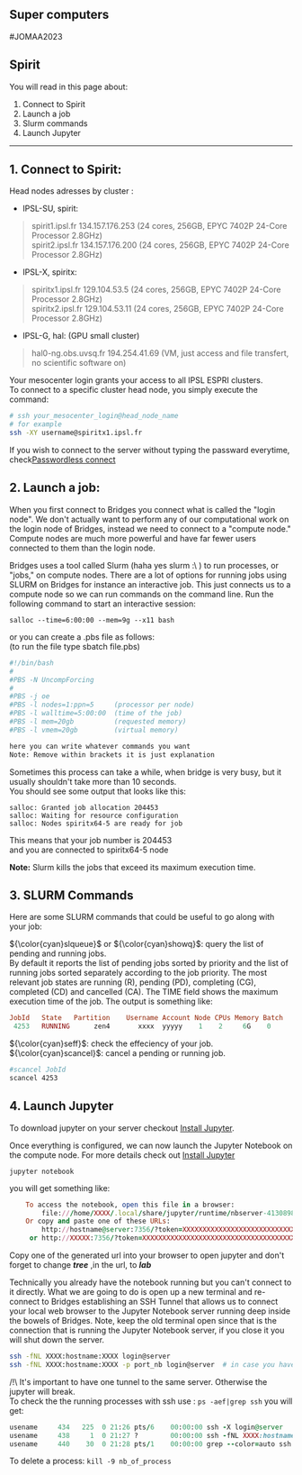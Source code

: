 ## Super computers
#JOMAA2023

## Spirit 
You will read in this page about: 
1. Connect to Spirit
2. Launch a job
3. Slurm commands
4. Launch Jupyter

-----

## 1. Connect to Spirit:

Head nodes adresses by cluster :

- IPSL-SU, spirit:
 > spirit1.ipsl.fr 134.157.176.253 (24 cores, 256GB, EPYC 7402P 24-Core Processor 2.8GHz)
   <br>spirit2.ipsl.fr 134.157.176.200 (24 cores, 256GB, EPYC 7402P 24-Core Processor 2.8GHz)
- IPSL-X, spiritx:
 > spiritx1.ipsl.fr 129.104.53.5 (24 cores, 256GB, EPYC 7402P 24-Core Processor 2.8GHz)
   <br> spiritx2.ipsl.fr 129.104.53.11 (24 cores, 256GB, EPYC 7402P 24-Core Processor 2.8GHz)
- IPSL-G, hal: (GPU small cluster)
 > hal0-ng.obs.uvsq.fr 194.254.41.69 (VM, just access and file transfert, no scientific software on)
 
 Your mesocenter login grants your access to all IPSL ESPRI clusters.
 <br>To connect to a specific cluster head node, you simply execute the command:
```bash
# ssh your_mesocenter_login@head_node_name
# for example
ssh -XY username@spiritx1.ipsl.fr
```
If you wish to connect to the server without typing the passward everytime, check[Passwordless connect](Toolkit/Servers/Password)


## 2. Launch a job:

When you first connect to Bridges you connect what is called the "login node". We don't actually want to perform any of our computational work on the login node of Bridges, instead we need to connect to a "compute node." Compute nodes are much more powerful and have far fewer users connected to them than the login node.

Bridges uses a tool called Slurm (haha yes slurm :\ ) to run processes, or "jobs," on compute nodes. There are a lot of options for running jobs using SLURM on Bridges for instance an interactive job. This just connects us to a compute node so we can run commands on the command line. Run the following command to start an interactive session:

```
salloc --time=6:00:00 --mem=9g --x11 bash
```
or you can create a .pbs file as follows: 
<br>(to run the file type sbatch file.pbs)

```bash 
#!/bin/bash
#
#PBS -N UncompForcing
#
#PBS -j oe
#PBS -l nodes=1:ppn=5     (processor per node)
#PBS -l walltime=5:00:00  (time of the job)
#PBS -l mem=20gb          (requested memory)
#PBS -l vmem=20gb         (virtual memory)

here you can write whatever commands you want
Note: Remove within brackets it is just explanation 

```
Sometimes this process can take a while, when bridge is very busy, but it usually shouldn't take more than 10 seconds. 
<br>You should see some output that looks like this:

```consule
salloc: Granted job allocation 204453
salloc: Waiting for resource configuration
salloc: Nodes spiritx64-5 are ready for job
```
This means that your job number is 204453
<br> and you are connected to spiritx64-5 node

**Note:** Slurm kills the jobs that exceed its maximum execution time.
## 3. SLURM Commands
Here are some SLURM commands that could be useful to go along with your job:

${\color{cyan}slqueue}$ or ${\color{cyan}showq}$: query the list of pending and running jobs. 
<br> By default it reports the list of pending jobs sorted by priority and the list of running jobs sorted separately according to the job priority. The most relevant job states are running (R), pending (PD), completing (CG), completed (CD) and cancelled (CA). The TIME field shows the maximum execution time of the job. The output is something like: 
```ruby
JobId   State   Partition    Username Account Node CPUs Memory Batch    TimeLeft   TimeLimit         Node/Reason
 4253   RUNNING      zen4       xxxx  yyyyy    1    2     6G    0        1:59:55    2:00:00          spirit64-01

```

${\color{cyan}seff}$: check the effeciency of your job.
<br>${\color{cyan}scancel}$: cancel a pending or running job.

```bash
#scancel JobId
scancel 4253 

```
## 4. Launch Jupyter  
To download jupyter on your server checkout [Install Jupyter](/Toolkit/Jupyter/README.md).

Once everything is configured, we can now launch the Jupyter Notebook on the compute node. For more details check out [Install Jupyter](/Toolkit/Jupyter/README.md)
```
jupyter notebook 
```
you will get something like: 

```ruby
    To access the notebook, open this file in a browser:
        file:///home/XXXX/.local/share/jupyter/runtime/nbserver-4130898-open.html
    Or copy and paste one of these URLs:
        http://hostname@server:7356/?token=XXXXXXXXXXXXXXXXXXXXXXXXXXXXXXXXXXXXXXXXX
     or http://XXXXX:7356/?token=XXXXXXXXXXXXXXXXXXXXXXXXXXXXXXXXXXXXXXXXXXXXXXXXXXXX
```
Copy one of the generated url into your browser to open jupyter and don't forget to change ***tree*** ,in the url, to ***lab*** 

Technically you already have the notebook running but you can't connect to it directly. What we are going to do is open up a new terminal and re-connect to Bridges establishing an SSH Tunnel that allows us to connect your local web browser to the Jupyter Notebook server running deep inside the bowels of Bridges. Note, keep the old terminal open since that is the connection that is running the Jupyter Notebook server, if you close it you will shut down the server.

```bash
ssh -fNL XXXX:hostname:XXXX login@server 
ssh -fNL XXXX:hostname:XXXX -p port_nb login@server  # in case you have to connect to specific port 
```
/!\ It's important to have one tunnel to the same server. Otherwise the jupyter will break.
<br> To check the the running processes with ssh use : `ps -aef|grep ssh` you will get:
 ```ruby
 usename     434   225  0 21:26 pts/6    00:00:00 ssh -X login@server
 usename     438     1  0 21:27 ?        00:00:00 ssh -fNL XXXX:hostname:XXXX login@server
 usename     440    30  0 21:28 pts/1    00:00:00 grep --color=auto ssh
 ```
 To delete a process: `kill -9 nb_of_process`
 
